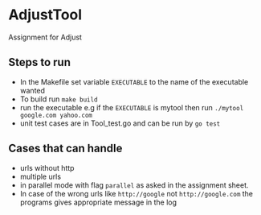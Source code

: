 # AdjustTool
Assignment for Adjust

## Steps to run 
- In the Makefile set variable `EXECUTABLE` to the name of the executable wanted 
- To build run `make build`
- run the executable e.g if the `EXECUTABLE` is mytool then run `./mytool google.com yahoo.com`
- unit test cases are in Tool_test.go and can be run by `go test`

## Cases that can handle
- urls without http 
- multiple urls 
- in  parallel mode with flag `parallel` as asked in the assignment sheet. 
- In case of the wrong urls like `http://google` not `http://google.com` the programs gives appropriate message in the log